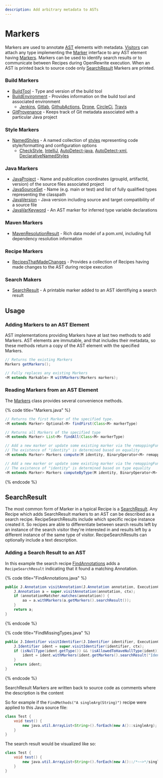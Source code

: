 ```yaml
---
description: Add arbitrary metadata to ASTs
---
```


# Markers

Markers are used to annotate [AST](abstract-syntax-trees.md) elements with metadata. [Visitors](visitors.md) can attach any type implementing the [Marker](https://github.com/openrewrite/rewrite/blob/master/rewrite-core/src/main/java/org/openrewrite/marker/Marker.java) interface to any AST element having [Markers](https://github.com/openrewrite/rewrite/blob/main/rewrite-core/src/main/java/org/openrewrite/marker/Markers.java). Markers can be used to identify search results or to communicate between Recipes during OpenRewrite execution. When an AST is printed back to source code only [SearchResult](markers.md#searchresult) Markers are printed.&#x20;

### Build Markers

* [BuildTool](https://github.com/openrewrite/rewrite/blob/main/rewrite-core/src/main/java/org/openrewrite/marker/BuildTool.java) - Type and version of the build tool
* [BuildEnvironment](https://github.com/openrewrite/rewrite/blob/main/rewrite-core/src/main/java/org/openrewrite/marker/ci/BuildEnvironment.java) - Provides information on the build tool and associated environment
  * [Jenkins](https://github.com/openrewrite/rewrite/blob/main/rewrite-core/src/main/java/org/openrewrite/marker/ci/JenkinsBuildEnvironment.java), [Gitlab](https://github.com/openrewrite/rewrite/blob/main/rewrite-core/src/main/java/org/openrewrite/marker/ci/GitlabBuildEnvironment.java), [GithubActions](https://github.com/openrewrite/rewrite/blob/main/rewrite-core/src/main/java/org/openrewrite/marker/ci/GithubActionsBuildEnvironment.java), [Drone](https://github.com/openrewrite/rewrite/blob/main/rewrite-core/src/main/java/org/openrewrite/marker/ci/DroneBuildEnvironment.java), [CircleCi](https://github.com/openrewrite/rewrite/blob/main/rewrite-core/src/main/java/org/openrewrite/marker/ci/CircleCiBuildEnvironment.java), [Travis](https://github.com/openrewrite/rewrite/blob/main/rewrite-core/src/main/java/org/openrewrite/marker/ci/TravisBuildEnvironment.java)
* [GitProvenance](https://github.com/openrewrite/rewrite/blob/master/rewrite-core/src/main/java/org/openrewrite/marker/GitProvenance.java#L34) - Keeps track of Git metadata associated with a particular Java project

### Style Markers

* [NamedStyles](https://github.com/openrewrite/rewrite/blob/main/rewrite-core/src/main/java/org/openrewrite/style/NamedStyles.java) - A named collection of [styles](styles.md) representing code style/formatting and configuration options
  * [CheckStyle](https://github.com/openrewrite/rewrite/blob/main/rewrite-java/src/main/java/org/openrewrite/java/style/Checkstyle.java), [IntelliJ](https://github.com/openrewrite/rewrite/blob/master/rewrite-java/src/main/java/org/openrewrite/java/style/IntelliJ.java), [AutoDetect-java](https://github.com/openrewrite/rewrite/blob/main/rewrite-java/src/main/java/org/openrewrite/java/style/Autodetect.java), [AutoDetect-xml](https://github.com/openrewrite/rewrite/blob/main/rewrite-xml/src/main/java/org/openrewrite/xml/style/Autodetect.java), [DeclarativeNamedStyles](https://github.com/openrewrite/rewrite/blob/main/rewrite-core/src/main/java/org/openrewrite/config/DeclarativeNamedStyles.java)

### Java Markers

* [JavaProject](https://github.com/openrewrite/rewrite/blob/main/rewrite-java/src/main/java/org/openrewrite/java/marker/JavaProject.java) - Name and publication coordinates (groupId, artifactId, version) of the source files associated project
* [JavaSourceSet](https://github.com/openrewrite/rewrite/blob/main/rewrite-java/src/main/java/org/openrewrite/java/marker/JavaSourceSet.java) - Name (e.g. main or test) and list of fully qualified types representing the classpath
* [JavaVersion](https://github.com/openrewrite/rewrite/blob/main/rewrite-java/src/main/java/org/openrewrite/java/marker/JavaVersion.java) - Java version including source and target compatibility of a source file
* [JavaVarKeyword](https://github.com/openrewrite/rewrite/blob/main/rewrite-java/src/main/java/org/openrewrite/java/tree/JavaVarKeyword.java) - An AST marker for inferred type variable declarations

### Maven Markers

* [MavenResolutionResult](https://github.com/openrewrite/rewrite/blob/main/rewrite-maven/src/main/java/org/openrewrite/maven/tree/MavenResolutionResult.java) - Rich data model of a pom.xml, including full dependency resolution information

### Recipe Markers

* [RecipesThatMadeChanges](https://github.com/openrewrite/rewrite/blob/main/rewrite-core/src/main/java/org/openrewrite/marker/RecipesThatMadeChanges.java) - Provides a collection of Recipes having made changes to the AST during recipe execution

### Search Makers&#x20;

* [SearchResult](markers.md#recipesearchresult) - A printable marker added to an AST identifiying a search result

## Usage

### Adding Markers to an AST Element

AST implementations providing Markers have at last two methods to add Markers. AST elements are immutable, and that includes their metadata, so these methods return a copy of the AST element with the specified Markers.

```java
// Returns the existing Markers
Markers getMarkers();

// Fully replaces any existing Markers
<M extends Markable> M withMarkers(Markers markers);
```

### Reading Markers from an AST Element

The [Markers](https://github.com/openrewrite/rewrite/blob/master/rewrite-core/src/main/java/org/openrewrite/marker/Markers.java) class provides several convenience methods.

{% code title="Markers.java" %}
```java
// Returns the first Marker of the specified type.
<M extends Marker> Optional<M> findFirst(Class<M> markerType)

// Returns all Markers of the specified type
<M extends Marker> List<M> findAll(Class<M> markerType)

// Add a new marker or update some existing marker via the remappingFunction
// The existence of "identity" is determined based on equality
<M extends Marker> Markers compute(M identity, BinaryOperator<M> remappingFunction)

// Add a new marker or update some existing marker via the remappingFunction
// The existence of "identity" is determined based on type equality
<M extends Marker> Markers computeByType(M identity, BinaryOperator<M> remappingFunction)
```
{% endcode %}

## SearchResult

The most common form of Marker in a typical Recipe is a [SearchResult](https://github.com/openrewrite/rewrite/blob/main/rewrite-core/src/main/java/org/openrewrite/marker/SearchResult.java). Any Recipe which adds SearchResult markers to an AST can be described as a search recipe. RecipeSearchResults include which specific recipe instance created it. So recipes are able to differentiate between search results left by an instance of the search visitor they're interested in and results left by a different instance of the same type of visitor. RecipeSearchResults can optionally include a text description.

### Adding a Search Result to an AST

In this example the search recipe [FindAnnotations](https://github.com/openrewrite/rewrite/blob/master/rewrite-java/src/main/java/org/openrewrite/java/search/FindAnnotations.java) adds a `RecipeSearchResult` indicating that it found a matching Annotation.

{% code title="FindAnnotations.java" %}
```java
public J.Annotation visitAnnotation(J.Annotation annotation, ExecutionContext ctx) {
    J.Annotation a = super.visitAnnotation(annotation, ctx);
    if (annotationMatcher.matches(annotation)) {
        aa = a.withMarkers(a.getMarkers().searchResult());
    }
    return a;
}
```
{% endcode %}

{% code title="FindMissingTypes.java" %}
```java
public J.Identifier visitIdentifier(J.Identifier identifier, ExecutionContext ctx) {
    J.Identifier ident = super.visitIdentifier(identifier, ctx);
    if (isNullType(ident.getType()) && !isAllowedToHaveNullType(ident)) {
        ident = ident.withMarkers(ident.getMarkers().searchResult("Identifier type is null"));
    }
    return ident;
}
```
{% endcode %}

SearchResult Markers are written back to source code as comments where the description is the content

So for example if the `FindMethods("A singleArg(String)")` recipe were applied to this Java source file:

```java
class Test {
    void test() {
        new java.util.ArrayList<String>().forEach(new A()::singleArg);
    }
}
```

The search result would be visualized like so:

```java
class Test {
    void test() {
        new java.util.ArrayList<String>().forEach(new A()::/*~~>*/singleArg);
    }
}
```

